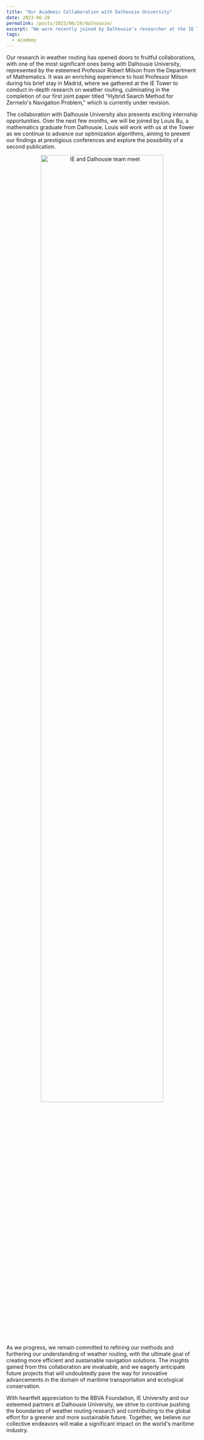 ```yaml
---
title: "Our Academic Collaboration with Dalhousie University"
date: 2023-06-28
permalink: /posts/2023/06/28/dalhousie/
excerpt: "We were recently joined by Dalhousie's researcher at the IE Tower, where we discussed weather routing."
tags:
  - academy
---
```


Our research in weather routing has opened doors to fruitful collaborations, with one of the most significant ones being with Dalhousie University, represented by the esteemed Professor Robert Milson from the Department of Mathematics. It was an enriching experience to host Professor Milson during his brief stay in Madrid, where we gathered at the IE Tower to conduct in-depth research on weather routing, culminating in the completion of our first joint paper titled "Hybrid Search Method for Zermelo's Navigation Problem," which is currently under revision.

The collaboration with Dalhousie University also presents exciting internship opportunities. Over the next few months, we will be joined by Louis Bu, a mathematics graduate from Dalhousie. Louis will work with us at the Tower as we continue to advance our optimization algorithms, aiming to present our findings at prestigious conferences and explore the possibility of a second publication.

<p align="center"><img src="https://weather-routing-research.github.io/images/2023-06-22-visit.JPEG" alt="IE and Dalhousie team meet" width="80%"/></p>

As we progress, we remain committed to refining our methods and furthering our understanding of weather routing, with the ultimate goal of creating more efficient and sustainable navigation solutions. The insights gained from this collaboration are invaluable, and we eagerly anticipate future projects that will undoubtedly pave the way for innovative advancements in the domain of maritime transportation and ecological conservation.

With heartfelt appreciation to the BBVA Foundation, IE University and our esteemed partners at Dalhousie University, we strive to continue pushing the boundaries of weather routing research and contributing to the global effort for a greener and more sustainable future. Together, we believe our collective endeavors will make a significant impact on the world's maritime industry.